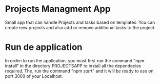 # Projects Managment App

Small app that can handle Projects and tasks based on templates. You can create new projects and also add or remove additional tasks to the project.

# Run de application

In orden to run the application, you must first run the command "npm install" in the directory PROJECTSAPP to install all the dependecies required.
The, run the command "npm start" and it will be ready to use on port 3000 of your Localhost.
